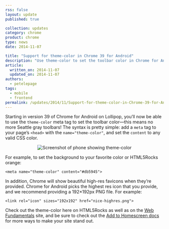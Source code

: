 ```yaml
---
rss: false
layout: update
published: true

collection: updates
category: chrome
product: chrome
type: news
date: 2014-11-07

title: "Support for theme-color in Chrome 39 for Android"
description: "Use theme-color to set the toolbar color in Chrome for Android."
article:
  written_on: 2014-11-07
  updated_on: 2014-11-07
authors:
  - petelepage
tags:
  - mobile
  - frontend
permalink: /updates/2014/11/Support-for-theme-color-in-Chrome-39-for-Android
---
```


Starting in version 39 of Chrome for Android on Lollipop, you’ll now be able 
to use the `theme-color` meta tag to set the toolbar color—this means no more
Seattle gray toolbars! The syntax is pretty simple: add a `meta` tag to your 
page’s `<head>` with the `name="theme-color"`, and set the `content` to any 
valid CSS color.  

<p style="text-align: center;">
  <img src="{{site.baseurl}}/updates/theme-color-ss.png" alt="Screenshot of phone showing theme-color" />
</p>

For example, to set the background to your favorite color or HTML5Rocks orange:

`<meta name="theme-color" content="#db5945">`

In addition, Chrome will show beautiful high-res favicons when they’re
provided. Chrome for Android picks the highest res icon that you provide,
and we recommend providing a 192&times;192px PNG file. For example:

`<link rel="icon" sizes="192x192" href="nice-highres.png">`

Check out the theme-color here on HTML5Rocks as well as on the [Web
Fundamentals](https://developers.google.com/web/fundamentals/) site, and be sure 
to check out the
[Add to Homescreen docs](https://developer.chrome.com/multidevice/android/installtohomescreen)
for more ways to make your site stand out.

